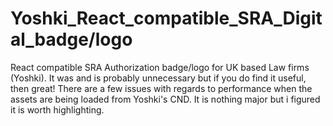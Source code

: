 # Yoshki_React_compatible_SRA_Digital_badge/logo
React compatible SRA Authorization badge/logo for UK based Law firms (Yoshki). It was and is probably unnecessary but if you do find it useful, then great! 
There are a few issues with regards to performance when the assets are being loaded from Yoshki's CND. It is nothing major but i figured it is worth highlighting. 
